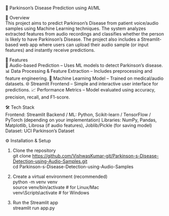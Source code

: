 🧠 Parkinson’s Disease Prediction using AI/ML <br>

📌 Overview <br>
This project aims to predict Parkinson’s Disease from patient voice/audio samples using Machine Learning techniques.
The system analyzes extracted features from audio recordings and classifies whether the person is likely to have Parkinson’s Disease.
The project also includes a Streamlit-based web app where users can upload their audio sample (or input features) and instantly receive predictions.


🚀 Features <br>
🎤 Audio-based Prediction – Uses ML models to detect Parkinson’s disease.
📊 Data Processing & Feature Extraction – Includes preprocessing and feature engineering.
🤖 Machine Learning Model – Trained on medical/audio datasets.
🌐 Streamlit Frontend – Simple and interactive user interface for predictions.
📈 Performance Metrics – Model evaluated using accuracy, precision, recall, and F1-score.


🛠️ Tech Stack <br>
Frontend: Streamlit
Backend / ML: Python, Scikit-learn / TensorFlow / PyTorch (depending on your implementation)
Libraries: NumPy, Pandas, Matplotlib, Librosa (if audio features), Joblib/Pickle (for saving model)
Dataset: UCI Parkinson’s Dataset


⚙️ Installation & Setup

1. Clone the repository <br>
git clone https://github.com/VishwasKumar-git/Parkinson-s-Disease-Detection-using-Audio-Samples.git <br>
cd Parkinson-s-Disease-Detection-using-Audio-Samples

2. Create a virtual environment (recommended) <br>
    python -m venv venv <br>
    source venv/bin/activate   # for Linux/Mac <br>
    venv\Scripts\activate      # for Windows <br>
   
3. Run the Streamlit app <br>
   streamlit run app.py 




